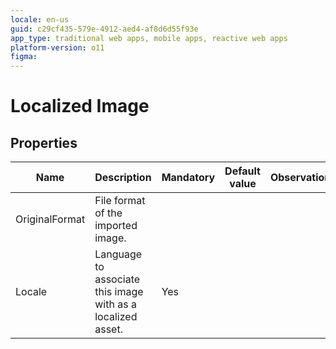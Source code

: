```yaml
---
locale: en-us
guid: c29cf435-579e-4912-aed4-af8d6d55f93e
app_type: traditional web apps, mobile apps, reactive web apps
platform-version: o11
figma:
---
```


# Localized Image


## Properties

<table markdown="1">
<thead>
<tr>
<th>Name</th>
<th>Description</th>
<th>Mandatory</th>
<th>Default value</th>
<th>Observations</th>
</tr>
</thead>
<tbody>
<tr>
<td title="OriginalFormat">OriginalFormat</td>
<td>File format of the imported image.</td>
<td></td>
<td></td>
<td></td>
</tr>
<tr>
<td title="Locale">Locale</td>
<td>Language to associate this image with as a localized asset.</td>
<td>Yes</td>
<td></td>
<td></td>
</tr>
</tbody>
</table>

